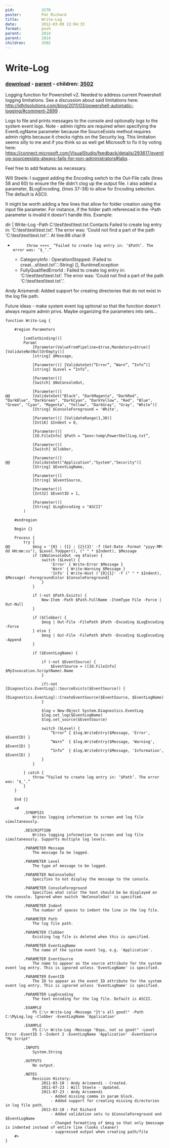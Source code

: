 ```yaml
---
pid:            3270
poster:         Pat Richard
title:          Write-Log
date:           2012-03-09 22:04:33
format:         posh
parent:         2814
parent:         2814
children:       3502
---
```


# Write-Log

### [download](3270.ps1) - [parent](2814.md) - children: [3502](3502.md)

Logging function for Powershell v2. Needed to address current Powershell logging limitations. See a discussion about said limitations here: http://jdhitsolutions.com/blog/2011/03/powershell-automatic-logging/#comment-2899 .

Logs to file and prints messages to the console and optionally logs to the system event logs. Note - admin rights are required when specifying the EventLogName parameter because the SourceExists method requires admin rights because it checks rights on the Security log. This limitation seems silly to me and if you think so as well get Microsoft to fix it by voting here: https://connect.microsoft.com/VisualStudio/feedback/details/293617/eventlog-sourceexists-always-fails-for-non-administrators#tabs .

Feel free to add features as necessary.

Will Steele: I suggest adding the Encoding switch to the Out-File calls (lines 58 and 60) to ensure the file didn't clog up the output file.  I also added a parameter, $LogEncoding, (lines 37-38) to allow for Encoding selection.  The default is ASCII.

It might be worth adding a few lines that allow for folder creation using the input file parameter.  For instance, if the folder path referenced in the -Path parameter is invalid it doesn't handle this.  Example:

dir | Write-Log -Path C:\test\test\test.txt
Contacts
Failed to create log entry in: ‘C:\test\test\test.txt’. The error was: ‘Could not find a part of the path 'C:\test\test\test.txt'.’.
At line:86 char:9
+ 			throw <<<<  “Failed to create log entry in: ‘$Path’. The error was: ‘$_’.”
    + CategoryInfo          : OperationStopped: (Failed to creat...st\test.txt'.’.:String) [], RuntimeException
    + FullyQualifiedErrorId : Failed to create log entry in: ‘C:\test\test\test.txt’. The error was: ‘Could not find a part of the path 'C:\test\test\test.txt'.’.

Andy Arismendi: Added support for creating directories that do not exist in the log file path.

Future ideas - make system event log optional so that the function doesn't always require admin privs. Maybe organizing the parameters into sets...

```posh
function Write-Log {

	#region Parameters
	
		[cmdletbinding()]
		Param(
			[Parameter(ValueFromPipeline=$true,Mandatory=$true)] [ValidateNotNullOrEmpty()]
			[string] $Message,

			[Parameter()] [ValidateSet(“Error”, “Warn”, “Info”)]
			[string] $Level = “Info”,
			
			[Parameter()]
			[Switch] $NoConsoleOut,
			
			[Parameter()]
@@			[ValidateSet("Black", "DarkMagenta", "DarkRed", "DarkBlue", "DarkGreen", "DarkCyan", "DarkYellow", "Red", "Blue", "Green", "Cyan", "Magenta", "Yellow", "DarkGray", "Gray", "White")]
			[String] $ConsoleForeground = 'White',
			
			[Parameter()] [ValidateRange(1,30)]
			[Int16] $Indent = 0,

			[Parameter()]
			[IO.FileInfo] $Path = ”$env:temp\PowerShellLog.txt”,
			
			[Parameter()]
			[Switch] $Clobber,
			
			[Parameter()]
@@			[ValidateSet("Application","System","Security")]
			[String] $EventLogName,
			
			[Parameter()]
			[String] $EventSource,
			
			[Parameter()]
			[Int32] $EventID = 1,

			[Parameter()]
			[String] $LogEncoding = "ASCII"
		)
		
	#endregion

	Begin {}

	Process {
		try {			
@@			$msg = '{0} : {1} : {2}{3}' -f (Get-Date -Format "yyyy-MM-dd HH:mm:ss"), $Level.ToUpper(), (" " * $Indent), $Message			
			if ($NoConsoleOut -eq $false) {
				switch ($Level) {
					'Error' { Write-Error $Message }
					'Warn' { Write-Warning $Message }
					'Info' { Write-Host ('{0}{1}' -f (" " * $Indent), $Message) -ForegroundColor $ConsoleForeground}
				}
			}

			if (-not $Path.Exists) {
				New-Item -Path $Path.FullName -ItemType File -Force | Out-Null
			}
			
			if ($Clobber) {
				$msg | Out-File -FilePath $Path -Encoding $LogEncoding -Force
			} else {
				$msg | Out-File -FilePath $Path -Encoding $LogEncoding -Append
			}
			
			if ($EventLogName) {
			
				if (-not $EventSource) {
					$EventSource = ([IO.FileInfo] $MyInvocation.ScriptName).Name
				}
			
				if(-not [Diagnostics.EventLog]::SourceExists($EventSource)) { 
					[Diagnostics.EventLog]::CreateEventSource($EventSource, $EventLogName) 
		        } 

				$log = New-Object System.Diagnostics.EventLog  
			    $log.set_log($EventLogName)  
			    $log.set_source($EventSource) 
				
				switch ($Level) {
					“Error” { $log.WriteEntry($Message, 'Error', $EventID) }
					“Warn”  { $log.WriteEntry($Message, 'Warning', $EventID) }
					“Info”  { $log.WriteEntry($Message, 'Information', $EventID) }
				}
			}

		} catch {
			throw “Failed to create log entry in: ‘$Path’. The error was: ‘$_’.”
		}
	}

	End {}

	<#
		.SYNOPSIS
			Writes logging information to screen and log file simultaneously.

		.DESCRIPTION
			Writes logging information to screen and log file simultaneously. Supports multiple log levels.

		.PARAMETER Message
			The message to be logged.

		.PARAMETER Level
			The type of message to be logged.
			
		.PARAMETER NoConsoleOut
			Specifies to not display the message to the console.
			
		.PARAMETER ConsoleForeground
			Specifies what color the text should be be displayed on the console. Ignored when switch 'NoConsoleOut' is specified.
		
		.PARAMETER Indent
			The number of spaces to indent the line in the log file.

		.PARAMETER Path
			The log file path.
		
		.PARAMETER Clobber
			Existing log file is deleted when this is specified.
		
		.PARAMETER EventLogName
			The name of the system event log, e.g. 'Application'.
		
		.PARAMETER EventSource
			The name to appear as the source attribute for the system event log entry. This is ignored unless 'EventLogName' is specified.
		
		.PARAMETER EventID
			The ID to appear as the event ID attribute for the system event log entry. This is ignored unless 'EventLogName' is specified.

		.PARAMETER LogEncoding
			The text encoding for the log file. Default is ASCII.
		
		.EXAMPLE
			PS C:\> Write-Log -Message "It's all good!" -Path C:\MyLog.log -Clobber -EventLogName 'Application'

		.EXAMPLE
			PS C:\> Write-Log -Message "Oops, not so good!" -Level Error -EventID 3 -Indent 2 -EventLogName 'Application' -EventSource "My Script"

		.INPUTS
			System.String

		.OUTPUTS
			No output.
			
		.NOTES
			Revision History:
				2011-03-10 : Andy Arismendi - Created.
				2011-07-23 : Will Steele - Updated.
				2011-07-23 : Andy Arismendi 
					- Added missing comma in param block. 
					- Added support for creating missing directories in log file path.
				2012-03-10 : Pat Richard
					- Added validation sets to $ConsoleForeground and $EventLogName
					- Changed formatting of $msg so that only $message is indented instead of entire line (looks cleaner)
					- suppressed output when creating path/file
	#>
}
```
